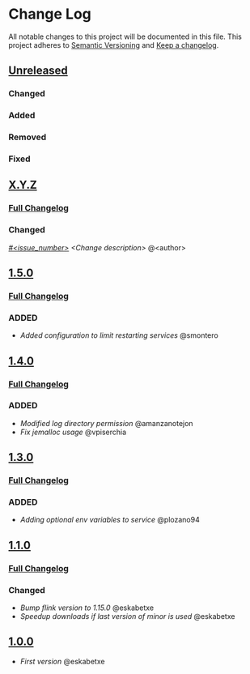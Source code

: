 # Change Log

All notable changes to this project will be documented in this file.
This project adheres to [Semantic Versioning](http://semver.org/) and [Keep a changelog](https://github.com/olivierlacan/keep-a-changelog).

## [Unreleased](https://github.com/idealista/flink_role/tree/develop)
### Changed
### Added
### Removed
### Fixed

## [X.Y.Z](https://github.com/idealista/flink_role/tree/X.Y.Z)
### [Full Changelog](https://github.com/idealista/flink_role/compare/1.1.0...X.Y.Z)
### Changed
*[#<issue_number>](https://github.com/idealista/flink_role/issues/<issue_number>) \<Change description\>* @\<author\>

## [1.5.0](https://github.com/idealista/flink_role/tree/1.5.0)
### [Full Changelog](https://github.com/idealista/flink_role/compare/1.4.0...1.5.0)
### ADDED
- *Added configuration to limit restarting services* @smontero

## [1.4.0](https://github.com/idealista/flink_role/tree/1.4.0)
### [Full Changelog](https://github.com/idealista/flink_role/compare/1.3.0...1.4.0)
### ADDED
- *Modified log directory permission* @amanzanotejon
- *Fix jemalloc usage* @vpiserchia

## [1.3.0](https://github.com/idealista/flink_role/tree/1.3.0)
### [Full Changelog](https://github.com/idealista/flink_role/compare/1.2.0...1.3.0)
### ADDED
- *Adding optional env variables to service* @plozano94


## [1.1.0](https://github.com/idealista/flink_role/tree/1.1.0)
### [Full Changelog](https://github.com/idealista/flink_role/compare/1.0.0...1.1.0)
### Changed
- *Bump flink version to 1.15.0* @eskabetxe
- *Speedup downloads if last version of minor is used* @eskabetxe

## [1.0.0](https://github.com/idealista/flink_role/tree/1.0.0)
- *First version* @eskabetxe
